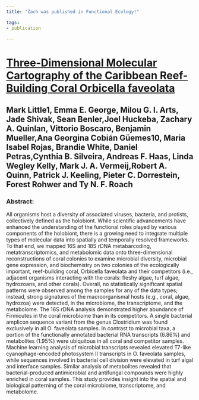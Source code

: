 ```yaml
---
title: "Zach was published in Functional Ecology!"

tags:
- publication

---
```

# [Three-Dimensional Molecular Cartography of the Caribbean Reef-Building Coral Orbicella faveolata](https://doi.org/10.3389/fmars.2021.627724)
## Mark Little1, Emma E. George, Milou G. I. Arts, Jade Shivak, Sean Benler,Joel Huckeba, Zachary A. Quinlan, Vittorio Boscaro, Benjamin Mueller,Ana Georgina Cobián Güemes10, Maria Isabel Rojas, Brandie White, Daniel Petras,Cynthia B. Silveira, Andreas F. Haas, Linda Wegley Kelly, Mark J. A. Vermeij,Robert A. Quinn, Patrick J. Keeling, Pieter C. Dorrestein, Forest Rohwer and Ty N. F. Roach


### Abstract:
All organisms host a diversity of associated viruses, bacteria, and protists, collectively defined as the holobiont. While scientific advancements have enhanced the understanding of the functional roles played by various components of the holobiont, there is a growing need to integrate multiple types of molecular data into spatially and temporally resolved frameworks. To that end, we mapped 16S and 18S rDNA metabarcoding, metatranscriptomics, and metabolomic data onto three-dimensional reconstructions of coral colonies to examine microbial diversity, microbial gene expression, and biochemistry on two colonies of the ecologically important, reef-building coral, Orbicella faveolata and their competitors (i.e., adjacent organisms interacting with the corals: fleshy algae, turf algae, hydrozoans, and other corals). Overall, no statistically significant spatial patterns were observed among the samples for any of the data types; instead, strong signatures of the macroorganismal hosts (e.g., coral, algae, hydrozoa) were detected, in the microbiome, the transcriptome, and the metabolome. The 16S rDNA analysis demonstrated higher abundance of Firmicutes in the coral microbiome than in its competitors. A single bacterial amplicon sequence variant from the genus Clostridium was found exclusively in all O. faveolata samples. In contrast to microbial taxa, a portion of the functionally annotated bacterial RNA transcripts (6.86%) and metabolites (1.95%) were ubiquitous in all coral and competitor samples. Machine learning analysis of microbial transcripts revealed elevated T7-like cyanophage-encoded photosystem II transcripts in O. faveolata samples, while sequences involved in bacterial cell division were elevated in turf algal and interface samples. Similar analysis of metabolites revealed that bacterial-produced antimicrobial and antifungal compounds were highly enriched in coral samples. This study provides insight into the spatial and biological patterning of the coral microbiome, transcriptome, and metabolome.